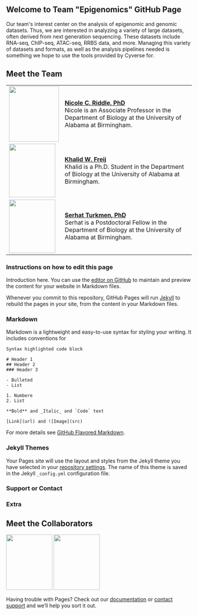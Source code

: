 ## Welcome to Team "Epigenomics" GitHub Page

Our team's interest center on the analysis of epigenomic and genomic datasets.  Thus, we are interested in analyzing a variety of large datasets, often derived from next generation sequencing.  These datasets include RNA-seq, ChIP-seq, ATAC-seq, RRBS data, and more.  Managing this variety of datasets and formats, as well as the analysis pipelines needed is something we hope to use the tools provided by Cyverse for. 

## Meet the Team

| |  |
|---|---|
| <img src="https://user-images.githubusercontent.com/76827831/111551330-f7874100-874d-11eb-8e92-e272f7b793aa.png" width="135" height="150"> | [**Nicole C. Riddle, PhD**](https://github.com/riddlenc)<br/> Nicole is an Associate Professor in the Department of Biology at the University of Alabama at Birmingham. |
| <img src="https://user-images.githubusercontent.com/66127229/110695129-17978d00-81af-11eb-880e-42e7a0e474f3.png" width="125" height="145"> | [**Khalid W. Freij**](https://github.com/kfreij95)<br/> Khalid is a Ph.D. Student in the Department of Biology at the University of Alabama at Birmingham. |
| <img src="https://imgur.com/zbI5XuQ" width="125" height="145"> | [**Serhat Turkmen, PhD**](https://github.com/s3rhat)<br/> Serhat is a Postdoctoral Fellow in the Department of Biology at the University of Alabama at Birmingham. |





### Instructions on how to edit this page

Introduction here.
You can use the [editor on GitHub](https://github.com/kfreij95/foss-test-kwf/edit/main/README.md) to maintain and preview the content for your website in Markdown files.

Whenever you commit to this repository, GitHub Pages will run [Jekyll](https://jekyllrb.com/) to rebuild the pages in your site, from the content in your Markdown files.


### Markdown

Markdown is a lightweight and easy-to-use syntax for styling your writing. It includes conventions for

```markdow
Syntax highlighted code block

# Header 1
## Header 2
### Header 3

- Bulleted
- List

1. Numbere
2. List

**Bold** and _Italic_ and `Code` text

[Link](url) and ![Image](src)
```

For more details see [GitHub Flavored Markdown](https://guides.github.com/features/mastering-markdown/).

### Jekyll Themes

Your Pages site will use the layout and styles from the Jekyll theme you have selected in your [repository settings](https://github.com/kfreij95/foss-test-kwf/settings). The name of this theme is saved in the Jekyll `_config.yml` configuration file.

### Support or Contact

### Extra
## Meet the Collaborators
<img src="https://user-images.githubusercontent.com/66127229/110695129-17978d00-81af-11eb-880e-42e7a0e474f3.png" width="125" height="150">

<img src="https://user-images.githubusercontent.com/76827831/111551330-f7874100-874d-11eb-8e92-e272f7b793aa.png" width="125" height="150">




Having trouble with Pages? Check out our [documentation](https://docs.github.com/categories/github-pages-basics/) or [contact support](https://support.github.com/contact) and we’ll help you sort it out.
